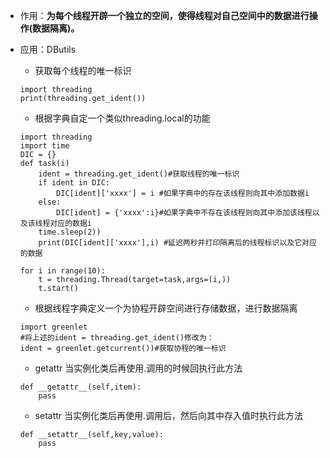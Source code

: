 - 作用：**为每个线程开辟一个独立的空间，使得线程对自己空间中的数据进行操作(数据隔离)。**

- 应用：DButils

    - 获取每个线程的唯一标识
    
    ```
    import threading
    print(threading.get_ident())
    ```

    - 根据字典自定一个类似threading.local的功能
    
    ```
    import threading
    import time
    DIC = {}
    def task(i)
        ident = threading.get_ident()#获取线程的唯一标识
        if ident in DIC:
            DIC[ident]['xxxx'] = i #如果字典中的存在该线程则向其中添加数据i
        else:
            DIC[ident] = {'xxxx':i}#如果字典中不存在该线程则向其中添加该线程以及该线程对应的数据i
        time.sleep(2))
        print(DIC[ident]['xxxx'],i) #延迟两秒并打印隔离后的线程标识以及它对应的数据
        
    for i in range(10):
        t = threading.Thread(target=task,args=(i,))
        t.start()
    ```

    - 根据线程字典定义一个为协程开辟空间进行存储数据，进行数据隔离
    
    ```
    import greenlet
    #将上述的ident = threading.get_ident()修改为：
    ident = greenlet.getcurrent())#获取协程的唯一标识
    ```

    - getattr 当实例化类后再使用.调用的时候回执行此方法
    
    ```
    def __getattr__(self,item):
        pass
    ```
    
    - setattr 当实例化类后再使用.调用后，然后向其中存入值时执行此方法
    
    ```
    def __setattr__(self,key,value):
        pass
    ```

    
    